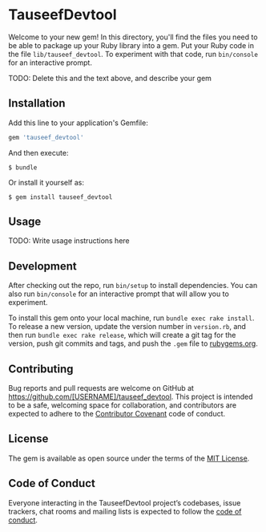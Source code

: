 # TauseefDevtool

Welcome to your new gem! In this directory, you'll find the files you need to be able to package up your Ruby library into a gem. Put your Ruby code in the file `lib/tauseef_devtool`. To experiment with that code, run `bin/console` for an interactive prompt.

TODO: Delete this and the text above, and describe your gem

## Installation

Add this line to your application's Gemfile:

```ruby
gem 'tauseef_devtool'
```

And then execute:

    $ bundle

Or install it yourself as:

    $ gem install tauseef_devtool

## Usage

TODO: Write usage instructions here

## Development

After checking out the repo, run `bin/setup` to install dependencies. You can also run `bin/console` for an interactive prompt that will allow you to experiment.

To install this gem onto your local machine, run `bundle exec rake install`. To release a new version, update the version number in `version.rb`, and then run `bundle exec rake release`, which will create a git tag for the version, push git commits and tags, and push the `.gem` file to [rubygems.org](https://rubygems.org).

## Contributing

Bug reports and pull requests are welcome on GitHub at https://github.com/[USERNAME]/tauseef_devtool. This project is intended to be a safe, welcoming space for collaboration, and contributors are expected to adhere to the [Contributor Covenant](http://contributor-covenant.org) code of conduct.

## License

The gem is available as open source under the terms of the [MIT License](https://opensource.org/licenses/MIT).

## Code of Conduct

Everyone interacting in the TauseefDevtool project’s codebases, issue trackers, chat rooms and mailing lists is expected to follow the [code of conduct](https://github.com/[USERNAME]/tauseef_devtool/blob/master/CODE_OF_CONDUCT.md).
